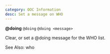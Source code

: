 ```yaml
---
category: OOC Information
desc: Set a message on WHO
---
```


**@doing**
`@doing`
`@doing <message>`

Clear, or set a @doing message for the WHO list.

See Also: who
